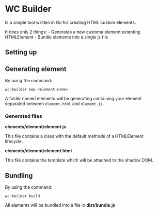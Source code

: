 # WC Builder

Is a simple tool written in Go for creating HTML custom elements.

It does only 2 things:
    - Generates a new customa element extenting HTMLElement
    - Bundle elements into a single js file

## Setting up


## Generating element

By using the command:
```
wc-builder new <element-name>
```

A folder named elements will be generating containing your element separated between `element.html` and `element.js`.


### Generated files
**elements/element/element.js**

This file contains a class with the default methods of a HTMLElement lifecycle.

**elements/element/element.html**

This file contains the template which will be attached to the shadow DOM.


## Bundling

By using the command:
```
wc-builder build
```

All elements will be bundled into a file in **dist/bundle.js**